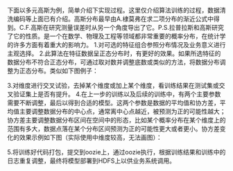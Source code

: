 下面以多元高斯为例，简单介绍下实现过程。这里仅介绍算法训练的过程，数据清洗编码等上面已有介绍。高斯分布最早由A.棣莫弗在求二项分布的渐近公式中得到。C.F.高斯在研究测量误差时从另一个角度导出了它。P.S.拉普拉斯和高斯研究了它的性质。是一个在数学、物理及工程等领域都非常重要的概率分布，在统计学的许多方面有着重大的影响力。
1.对可选的特征组合参照分布情况及业务意义进行主观选择。
2.此算法在特征数据呈正态分布时，有更好的效果。如果所选特征的数据分布不符合正态分布，可通过取对数并调整底数或类似的方法，将数据分布调整为正态分布。类似如下图例子：
 
3.对维度进行交叉试验，去掉某个维度或加上某个维度，看训练结果在测试集或交叉验证集上是否有提升。
4.在上一步的训练以及后续的训练中，有两个主要参数需要不断调整，最后以得到合适的模型。这两个参数是数据的平均值和协方差，平均值主要调整数据分布的中心点，通常离中心点越近，被预测为正的可能性越大；协方差主要调整数据分布区间在空间中的形态，比如某个概率分布在某个维度上的范围有多大，数据点落在某个分布区间预测为正的可能性更大或者更小。协方差变化的效果示例如下图（实际使用中维度较高，无法画图）：
 
5.将训练好代码打包，提交到oozie上，通过oozie执行，根据训练结果和训练中的日志重复调整，最终将模型部署到HDFS上以供业务系统调用。
